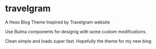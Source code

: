 # travelgram
A Hexo Blog Theme Inspired by Travelgram website

Use Bulma components for designig with some custom modifications. 

Clean simple and loads super fast. Hopefully the theme for my new blog
